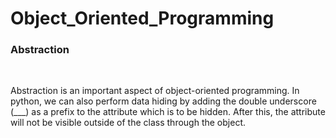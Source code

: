 # Object_Oriented_Programming
<h3>Abstraction</h3><br>
<p>Abstraction is an important aspect of object-oriented programming. In python, we can also perform data hiding by adding the double underscore (___) as a prefix to the attribute which is to be hidden. After this, the attribute will not be visible outside of the class through the object.</p>
